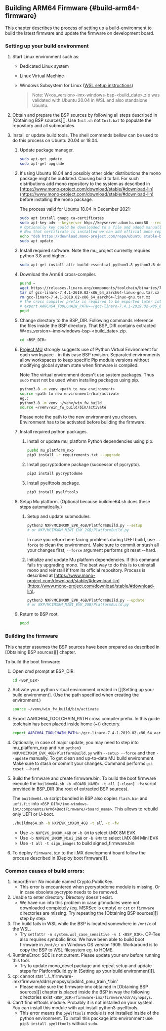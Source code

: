 Building ARM64 Firmware {#build-arm64-firmware}
----

This chapter describes the process of setting up a build-environment to build the latest firmware and update the firmware on development board.

### Setting up your build environment

 1. Start Linux environment such as:
      * Dedicated Linux system
      * Linux Virtual Machine
      * Windows Subsystem for Linux ([WSL setup instructions](https://docs.microsoft.com/en-us/windows/wsl/install-win10))
        
        > Note: W<os_version>-imx-windows-bsp-<build_date>.zip was validated with Ubuntu 20.04 in WSL and also standalone Ubuntu.

 2. Obtain and prepare the BSP sources by following all steps described in [Obtaining BSP sources][]. Use `Init.sh` not `Init.bat` to populate the repository and all submodules.

 3. Install or update build tools. The shell commands bellow can be used to do this process on Ubuntu 20.04 or 18.04.
     1. Update package manager.
     
        ```bash
        sudo apt-get update
        sudo apt-get upgrade
        ```
    
     2. If using Ubuntu 18.04 and possibly other older distributions the mono package might be outdated.
        Causing build to fail. For such distributions add mono repository to the system as described in [https://www.mono-project.com/download/stable/#download-lin](https://www.mono-project.com/download/stable/#download-lin) before installing the mono package.
        
        The process valid for Ubuntu 18.04 in December 2021:
        
        ```bash
        sudo apt install gnupg ca-certificates
        sudo apt-key adv --keyserver hkp://keyserver.ubuntu.com:80 --recv-keys 3FA7E0328081BFF6A14DA29AA6A19B38D3D831EF
        # Optionally key could be downloaded to a file and added manually by 'apt-key add <keyfile>'.
        # Now that certificate is installed we can add official mono repository to repository list.
        echo "deb https://download.mono-project.com/repo/ubuntu stable-bionic main" | sudo tee /etc/apt/sources.list.d/mono-official-stable.list
        sudo apt update
        ```
    
     3. Install required software. Note the mu_project currently requires python 3.8 and higher.
        
        ```bash
        sudo apt-get install attr build-essential python3.8 python3.8-dev python3.8-venv device-tree-compiler bison flex swig iasl uuid-dev wget git bc libssl-dev zlib1g-dev python3-pip mono-devel gawk
        ```
    
     4. Download the Arm64 cross-compiler.
        
        ```bash
        pushd ~
        wget https://releases.linaro.org/components/toolchain/binaries/7.4-2019.02/aarch64-linux-gnu/gcc-linaro-7.4.1-2019.02-x86_64_aarch64-linux-gnu.tar.xz
        tar xf gcc-linaro-7.4.1-2019.02-x86_64_aarch64-linux-gnu.tar.xz
        rm gcc-linaro-7.4.1-2019.02-x86_64_aarch64-linux-gnu.tar.xz
        # The cross compiler prefix is required to be exported later into AARCH64_TOOLCHAIN_PATH variable.
        # export AARCH64_TOOLCHAIN_PATH=~/gcc-linaro-7.4.1-2019.02-x86_64_aarch64-linux-gnu/bin/aarch64-linux-gnu-
        popd
        ```
     
     5. Change directory to the BSP_DIR. Following commands reference the files inside the BSP directory. That BSP_DIR contains extracted W<os_version>-imx-windows-bsp-<build_date>.zip.
        
        ```bash
        cd <BSP_DIR>
        ```
    
     6. [Project MU](https://microsoft.github.io/mu/CodeDevelopment/prerequisites/#all-operating-systems-python-virtual-environment-and-pytools)
        strongly suggests use of Python Virtual Environment for each workspace - in this case BSP revision.
        Separated environments allow workspaces to keep specific Pip module versions without modifying global system state when firmware is compiled.

        Note The virtual environment doesn't use system packages. Thus `sudo` must not be used when installing packages using pip.
        
        ```bash
        python3.8 -m venv <path to new environment>
        source <path to new environment>/bin/activate
        eg.:
        python3.8 -m venv ~/venv/win_fw_build
        source ~/venv/win_fw_build/bin/activate
        ```
        
        Please note the path to the new environment you chosen. Environment has to be activated before building the firmware.
        
     7. Install required python packages.
         1) Install or update mu_platform Python dependencies using pip.
            
            ```bash
            pushd mu_platform_nxp
            pip3 install -r requirements.txt --upgrade
            ```
         2) Install pycryptodome package (successor of pycrypto).
            
            ```bash
            pip3 install pycryptodome
            ```
         3) Install pyelftools package. 
         
            ```bash
            pip3 install pyelftools
            ```
                        
     8. Setup Mu platform. (Optional because buildme64.sh does these steps automatically.)
         1) Setup and update submodules.
         
            ```bash
            python3 NXP/MCIMX8M_EVK_4GB/PlatformBuild.py --setup
            # or NXP/MCIMX8M_MINI_EVK_2GB/PlatformBuild.py
            ```
            In case you return here facing problems during UEFI build, use `--force` to clean the environment.
            Make sure to commit or stash all your changes first, `--force` argument performs git reset --hard.
         2) Initialize and update Mu platform dependencies.
            If this command fails try upgrading mono.
            The best way to do this is to uninstall mono and reinstall if from its official repository.
            Process is described at [https://www.mono-project.com/download/stable/#download-lin](https://www.mono-project.com/download/stable/#download-lin).
            
            ```bash
            python3 NXP/MCIMX8M_EVK_4GB/PlatformBuild.py --update
            # or NXP/MCIMX8M_MINI_EVK_2GB/PlatformBuild.py
            ```
     9. Return to BSP root.
     
        ```bash
        popd
        ```

### Building the firmware

This chapter assumes the BSP sources have been prepared as described in [Obtaining BSP sources][] chapter.

To build the boot firmware:
 1. Open cmd prompt at BSP_DIR.
        
    ```bash
    cd <BSP_DIR>
    ```
      
 2. Activate your python virtual environment created in [][Setting up your build environment]. (Use the path specified when creating the environment.)
 
    ```bash
    source ~/venv/win_fw_build/bin/activate
    ```
 3. Export AARCH64_TOOLCHAIN_PATH cross compiler prefix.
    In this guide toolchain has been placed inside home (~/) drectory.
 
    ```bash
    export AARCH64_TOOLCHAIN_PATH=~/gcc-linaro-7.4.1-2019.02-x86_64_aarch64-linux-gnu/bin/aarch64-linux-gnu-
    ```

 5. Optionally, in case of major update, you may need to step into mu_platform_nxp and run `python3 NXP/MCIMX8M_EVK_4GB/PlatformBuild.py` with `--setup --force` and then `--update` manually.
    To get clean and up-to-date MU build environment.
    Make sure to stash or commit your changes. Command performs `git reset --hard`.
    
 6. Build the firmware and create firmware.bin. To build the boot firmware execute the `buildme64.sh -b <BOARD_NAME> -t all [-clean] -fw` script provided in BSP_DIR (the root of extracted BSP sources).
    
    The `buildme64.sh` script bundled in BSP also copies `flash.bin` and `uefi.fit` into `<BSP_DIR>/imx-windows-iot/components/Arm64BootFirmware/<board_name>`.
    This allows to rebuild only UEFI or U-boot.
 
    ```bash
    ./buildme64.sh -b NXPEVK_iMX8M_4GB -t all -c -fw
    ```
      - Use `-b NXPEVK_iMX8M_4GB` or `-b 8M` to select i.MX 8M EVK
      - Use `-b NXPEVK_iMX8M_Mini_2GB` or `-b 8Mm` to select i.MX 8M Mini EVK
      - Use `-t all -t sign_images` to build signed_firmware.bin
 
 7. To deploy `firmware.bin` to the i.MX development board follow the process described in [Deploy boot firmware][].

### Common causes of build errors:
 1. ImportError: No module named Crypto.PublicKey.
    - This error is encountered when pycryptodome module is missing. Or in case obsolete pycrypto needs to be removed.
 2. Unable to enter directory. Directory doesn't exist.
    - We have run into this problem in case gitmodules were not downloaded completely (eg. MSRSec is empty) or `cst` or `firmware` directories are missing. Try repeating the [Obtaining BSP sources][] step by step.
 3. The build fails in WSL while the BSP is located somewhere in `/mnt/c` of the WSL.
    - Try `setfattr -n system.wsl_case_sensitive -v 1 <BSP_DIR>`. OP-Tee also requires symbolic links. We have been able to build boot firmware in `/mnt/c/` on Windows OS version 1909. Workaround is to copy the BSP to WSL filesystem eg. to HOME.
 4. RuntimeError: SDE is not current. Please update your env before running this tool.
      - Try to update mono_devel package and repeat setup and update steps for PlatformBuild.py in [Setting up your build environment][].
 5. cp: cannot stat '../../firmware-imx/firmware/ddr/synopsys/lpddr4_pmu_train_*.bin'
      - Please make sure the firmware-imx obtained in [Obtaining BSP sources][] chapter is placed inside the BSP in way the following directories exist `<BSP_DIR>/firmware-imx/firmware/ddr/synopsys`.
 6. Can't find elftools module. Probably it is not installed on your system.
    You can install this module with apt install python3-pyelftools.
      - This error means the `pyelftools` module is not installed inside of the python environment. To install this package into environment use `pip3 install pyelftools` without `sudo`.
